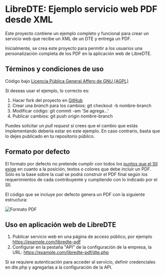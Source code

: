 LibreDTE: Ejemplo servicio web PDF desde XML
============================================

Este proyecto contiene un ejemplo completo y funcional para crear un servicio
web que recibe un XML de un DTE y entrega un PDF.

Inicialmente, se crea este proyecto para permitir a los usuarios una
personalización completa de los PDF en la aplicación web de LibreDTE.

Términos y condiciones de uso
-----------------------------

Código bajo [Licencia Pública General Affero de GNU (AGPL)](https://raw.githubusercontent.com/LibreDTE/libredte-pdf/master/COPYING)

Si deseas usar el ejemplo, lo correcto es:

1. Hacer fork del proyecto en [GitHub](https://github.com/LibreDTE/libredte-pdf)
2. Crear una *branch* para los cambios: git checkout -b nombre-branch
3. Modificar código: git commit -am 'Se agrega...'
4. Publicar cambios: git push origin nombre-branch

Puedes solicitar un *pull request* si crees que el cambio que estás
implementando debería estar en este ejemplo. En caso contrario, basta que lo
dejes publicado en tu repositorio público.

Formato por defecto
-------------------

El formato por defecto no pretende cumplir con todos los
[puntos que el SII exige](https://archivos.libredte.cl/sii/documentacion/manual_muestras_impresas.pdf)
en cuanto a la posición, textos o colores que debe incluir un PDF. Sólo es la
base sobre la cual se podrá construir el PDF final según los requerimientos de
cada contribuyente y cumpliendo con lo indicado por el SII.

El código que se incluye por defecto genera un PDF con la siguiente estructura:

![Formato PDF]()

Uso en aplicación web de LibreDTE
---------------------------------

1. Publicar servicio web en una página de acceso público, por ejemplo https://example.com/libredte-pdf
2. Configurar en la pestaña "API" de la configuración de la empresa, la URL: https://example.com/libredte-pdf/dte.php

Si se requiere autenticación para acceder al servicio, definir credenciales en
dte.php y agregarlas a la configuración de la API.
